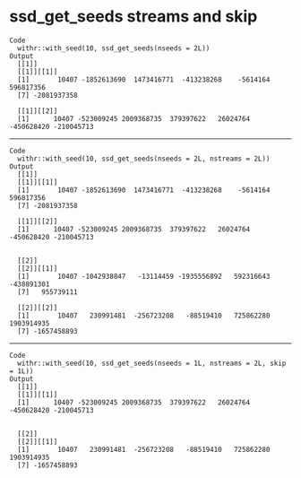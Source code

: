 # ssd_get_seeds streams and skip

    Code
      withr::with_seed(10, ssd_get_seeds(nseeds = 2L))
    Output
      [[1]]
      [[1]][[1]]
      [1]       10407 -1852613690  1473416771  -413238268    -5614164   596817356
      [7] -2081937358
      
      [[1]][[2]]
      [1]      10407 -523009245 2009368735  379397622   26024764 -450628420 -210045713
      
      

---

    Code
      withr::with_seed(10, ssd_get_seeds(nseeds = 2L, nstreams = 2L))
    Output
      [[1]]
      [[1]][[1]]
      [1]       10407 -1852613690  1473416771  -413238268    -5614164   596817356
      [7] -2081937358
      
      [[1]][[2]]
      [1]      10407 -523009245 2009368735  379397622   26024764 -450628420 -210045713
      
      
      [[2]]
      [[2]][[1]]
      [1]       10407 -1042938847   -13114459 -1935556892   592316643  -438891301
      [7]   955739111
      
      [[2]][[2]]
      [1]       10407   230991481  -256723208   -88519410   725862280  1903914935
      [7] -1657458893
      
      

---

    Code
      withr::with_seed(10, ssd_get_seeds(nseeds = 1L, nstreams = 2L, skip = 1L))
    Output
      [[1]]
      [[1]][[1]]
      [1]      10407 -523009245 2009368735  379397622   26024764 -450628420 -210045713
      
      
      [[2]]
      [[2]][[1]]
      [1]       10407   230991481  -256723208   -88519410   725862280  1903914935
      [7] -1657458893
      
      


